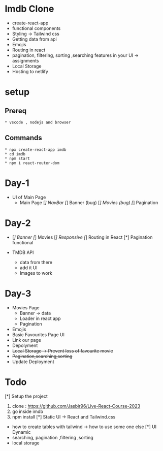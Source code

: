 # Imdb Clone

* create-react-app
* functional components
* Styling  -> Tailwind css
* Getting data from api
* Emojis
* Routing in react
* pagination, filtering, sorting ,searching features in your UI -> assignments
* Local Storage
* Hosting to netlify

# setup

## Prereq

    * vscode , nodejs and browser

## Commands

    * npx create-react-app imdb
    * cd imdb
    * npm start
    * npm i react-router-dom

# Day-1

* UI of Main Page
  * Main Page
    [*] NavBar
    [*] Banner  (bug)
    [*] Movies  (bug)
    [*] Pagination

# Day-2

* <!-- Improve  -->

  [*] Banner
  [*] Movies
  [*] Responsive
  [*] Routing in React
  [*] Pagination functional
* TMDB API

  * data from there
  * add it UI
  * Images to work

# Day-3

* Movies Page
  * Banner -> data
  * Loader in react app
  * Pagination
* Emojis
* Basic Favourites Page UI
* Link our page
* Depolyment
* ~~Local Storage -> Prevent loss of favourite movie~~
* ~~Pagination,searching,sorting~~
* Update Deployment



# Todo

[*] Setup the project
  1. clone : https://github.com/Jasbir96/Live-React-Course-2023
  2. go inside imdb 
  3. npm install 
[*] Static UI -> React and Tailwind.css
  * how to create tables with tailwind -> how to use some one else
[*] UI Dynamic  
* searching, pagination ,filtering ,sorting 
* local storage 
